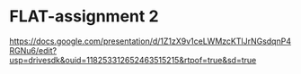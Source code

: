 # FLAT-assignment 2

https://docs.google.com/presentation/d/1Z1zX9v1ceLWMzcKTlJrNGsdqnP4RGNu6/edit?usp=drivesdk&ouid=118253312652463515215&rtpof=true&sd=true
